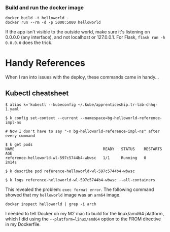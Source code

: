
### Build and run the docker image
```
docker build -t helloworld .
docker run --rm -d -p 5000:5000 helloworld
```
If the app isn't visible to the outside world, make sure it's listening on 0.0.0.0 (any interface), and not localhost or 127.0.0.1.  For Flask, `flask run -h 0.0.0.0` does the trick.

# Handy References
When I ran into issues with the deploy, these commands came in handy...

## Kubectl cheatsheet
```
$ alias k='kubectl --kubeconfig ~/.kube/apprenticeship.tr-lab-chhq-1.yaml'

$ k config set-context --current --namespace=bg-helloworld-reference-impl-ns

# Now I don't have to say "-n bg-helloworld-reference-impl-ns" after every command

$ k get pods
NAME                                       READY   STATUS    RESTARTS   AGE
reference-helloworld-wl-597c5744b4-wbwsc   1/1     Running   0          2m14s

$ k describe pod reference-helloworld-wl-597c5744b4-wbwsc 

$ k logs reference-helloworld-wl-597c5744b4-wbwsc --all-containers

```
This revealed the problem: `exec format error`.  The following command showed that my `helloworld` image was an `arm64` image.
```
docker inspect helloworld | grep -i arch
```
I needed to tell Docker on my M2 mac to build for the linux/amd64 platform, which I did using the `--platform=linux/amd64` option to the FROM directive in my Dockerfile.

